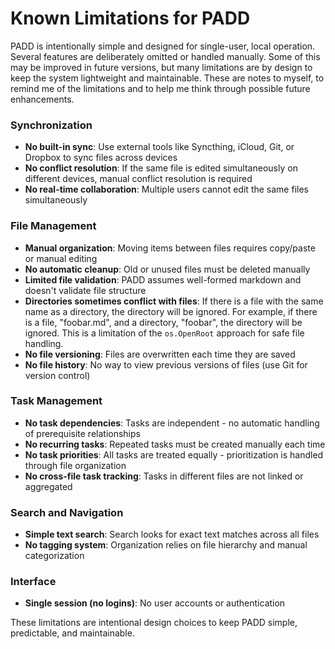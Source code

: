 # Known Limitations for PADD

PADD is intentionally simple and designed for single-user, local operation. Several features are deliberately omitted or
handled manually. Some of this may be improved in future versions, but many limitations are by design to keep the system
lightweight and maintainable. These are notes to myself, to remind me of the limitations and to help me think through
possible future enhancements.

### Synchronization

- **No built-in sync**: Use external tools like Syncthing, iCloud, Git, or Dropbox to sync files across devices
- **No conflict resolution**: If the same file is edited simultaneously on different devices, manual conflict resolution
  is required
- **No real-time collaboration**: Multiple users cannot edit the same files simultaneously

### File Management

- **Manual organization**: Moving items between files requires copy/paste or manual editing
- **No automatic cleanup**: Old or unused files must be deleted manually
- **Limited file validation**: PADD assumes well-formed markdown and doesn't validate file structure
- **Directories sometimes conflict with files**: If there is a file with the same name as a directory, the directory
  will be ignored. For example, if there is a file, "foobar.md", and a directory, "foobar", the directory will be ignored.
  This is a limitation of the `os.OpenRoot` approach for safe file handling.
- **No file versioning**: Files are overwritten each time they are saved
- **No file history**: No way to view previous versions of files (use Git for version control)

### Task Management

- **No task dependencies**: Tasks are independent - no automatic handling of prerequisite relationships
- **No recurring tasks**: Repeated tasks must be created manually each time
- **No task priorities**: All tasks are treated equally - prioritization is handled through file organization
- **No cross-file task tracking**: Tasks in different files are not linked or aggregated

### Search and Navigation

- **Simple text search**: Search looks for exact text matches across all files
- **No tagging system**: Organization relies on file hierarchy and manual categorization

### Interface

- **Single session (no logins)**: No user accounts or authentication

These limitations are intentional design choices to keep PADD simple, predictable, and maintainable.

